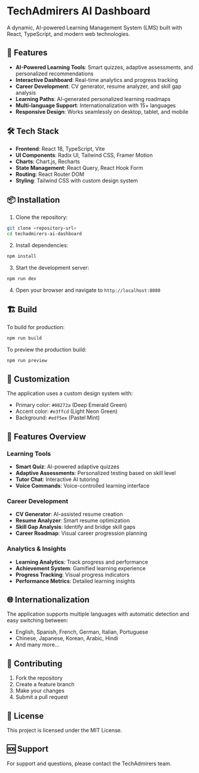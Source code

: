 # TechAdmirers AI Dashboard

A dynamic, AI-powered Learning Management System (LMS) built with React, TypeScript, and modern web technologies.

## 🚀 Features

- **AI-Powered Learning Tools**: Smart quizzes, adaptive assessments, and personalized recommendations
- **Interactive Dashboard**: Real-time analytics and progress tracking
- **Career Development**: CV generator, resume analyzer, and skill gap analysis
- **Learning Paths**: AI-generated personalized learning roadmaps
- **Multi-language Support**: Internationalization with 15+ languages
- **Responsive Design**: Works seamlessly on desktop, tablet, and mobile

## 🛠️ Tech Stack

- **Frontend**: React 18, TypeScript, Vite
- **UI Components**: Radix UI, Tailwind CSS, Framer Motion
- **Charts**: Chart.js, Recharts
- **State Management**: React Query, React Hook Form
- **Routing**: React Router DOM
- **Styling**: Tailwind CSS with custom design system

## 📦 Installation

1. Clone the repository:
```bash
git clone <repository-url>
cd techadmirers-ai-dashboard
```

2. Install dependencies:
```bash
npm install
```

3. Start the development server:
```bash
npm run dev
```

4. Open your browser and navigate to `http://localhost:8080`

## 🏗️ Build

To build for production:
```bash
npm run build
```

To preview the production build:
```bash
npm run preview
```

## 🎨 Customization

The application uses a custom design system with:
- Primary color: `#08272a` (Deep Emerald Green)
- Accent color: `#e3ffcd` (Light Neon Green)
- Background: `#edf5ee` (Pastel Mint)

## 📱 Features Overview

### Learning Tools
- **Smart Quiz**: AI-powered adaptive quizzes
- **Adaptive Assessments**: Personalized testing based on skill level
- **Tutor Chat**: Interactive AI tutoring
- **Voice Commands**: Voice-controlled learning interface

### Career Development
- **CV Generator**: AI-assisted resume creation
- **Resume Analyzer**: Smart resume optimization
- **Skill Gap Analysis**: Identify and bridge skill gaps
- **Career Roadmap**: Visual career progression planning

### Analytics & Insights
- **Learning Analytics**: Track progress and performance
- **Achievement System**: Gamified learning experience
- **Progress Tracking**: Visual progress indicators
- **Performance Metrics**: Detailed learning insights

## 🌐 Internationalization

The application supports multiple languages with automatic detection and easy switching between:
- English, Spanish, French, German, Italian, Portuguese
- Chinese, Japanese, Korean, Arabic, Hindi
- And many more...

## 🤝 Contributing

1. Fork the repository
2. Create a feature branch
3. Make your changes
4. Submit a pull request

## 📄 License

This project is licensed under the MIT License.

## 🆘 Support

For support and questions, please contact the TechAdmirers team.
